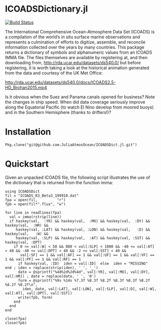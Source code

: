 ICOADSDictionary.jl
============

[![Build Status](https://travis-ci.org/JuliaAtmosOcean/ICOADSDict.jl.png)](https://travis-ci.org/JuliaAtmosOcean/ICOADSDict.jl)

The International Comprehensive Ocean-Atmosphere Data Set (ICOADS) is a compilation
of the world’s in situ surface marine observations and represents a culmination of
efforts to digitize, assemble, and reconcile information collected over the years
by many countries.  This package returns a dictionary of symbols and alphanumeric
values from an ICOADS IMMA file.  The files themselves are available by registering
at, and then downloading from, http://rda.ucar.edu/datasets/ds540.0/ but before
registering, it is worth taking a look at the historical animation generated from
the data and courtesy of the UK Met Office:

http://rda.ucar.edu/datasets/ds540.0/docs/ICOADS2.5-HD_Brohan2015.mp4

Is it obvious when the Suez and Panama canals opened for business?  Note the changes
in ship speed.  When did data coverage seriously improve along the Equatorial Pacific
(to watch El Nino develop from moored buoys) and in the Southern Hemisphere (thanks
to drifters!)?

# Installation

    Pkg.clone("git@github.com:JuliaAtmosOcean/ICOADSDict.jl.git")

# Quickstart

Given an unpacked ICOADS file, the following script illustrates the use of the
dictionary that is returned from the function imma:

```
using ICOADSDict
fil = "ICOADS_R3_Beta3_199910.dat"
fpa = open(fil,         "r")
fpb = open(fil*".flux", "w")

for line in readlines(fpa)
  val = imma(rstrip(line))
  if haskey(val,  :YR) && haskey(val,  :MO) && haskey(val,  :DY) &&  haskey(val,  :HR) &&
     haskey(val, :LAT) && haskey(val, :LON) && haskey(val,   :D) &&  haskey(val,   :W) &&
     haskey(val, :SLP) && haskey(val,  :AT) && haskey(val, :SST) &&  haskey(val, :DPT)
    if 0 <= val[:W] < 50 && 880 < val[:SLP] < 1080 && -40 <= val[:AT] < 40 && -40 <= val[:DPT] < 40 && -2 <= val[:SST] < 40 &&
       val[:SF] == 1 && val[:AF] == 1 && val[:UF] == 1 && val[:VF] == 1 && val[:PF] == 1 && val[:RF] == 1
      if haskey(val, :ID)  iden = val[:ID]  else  iden = "MISSING"  end ; iden = replace(strip(iden), ' ', '_')
      date = @sprintf("%4d%2d%2d%4d", val[:YR], val[:MO], val[:DY], val[:HR]) ; date = replace(date, ' ', '0')
      form = @sprintf("%9s %14s %7.3f %8.3f %8.2f %8.3f %8.3f %8.2f %8.2f %8.2f\n",
        iden, date, val[:LAT], val[:LON], val[:SLP], val[:D], val[:W], val[:AT], val[:DPT], val[:SST])
      write(fpb, form)
    end
  end
end

close(fpa)
close(fpb)
```
